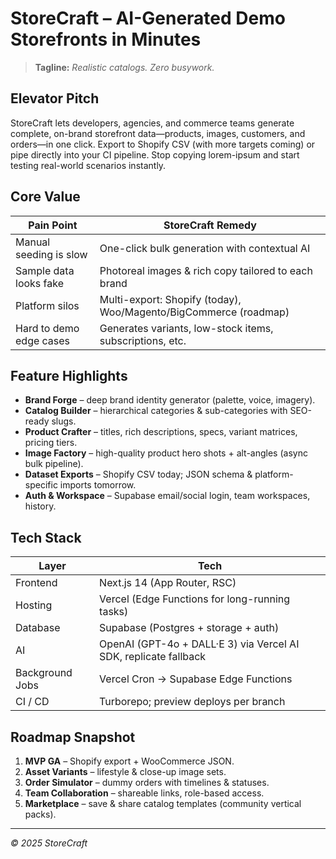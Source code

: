 # StoreCraft – AI-Generated Demo Storefronts in Minutes

> **Tagline:** *Realistic catalogs. Zero busywork.*

## Elevator Pitch
StoreCraft lets developers, agencies, and commerce teams generate complete, on-brand storefront data—products, images, customers, and orders—in one click. Export to Shopify CSV (with more targets coming) or pipe directly into your CI pipeline. Stop copying lorem-ipsum and start testing real-world scenarios instantly.

## Core Value
| Pain Point | StoreCraft Remedy |
|------------|------------------|
| Manual seeding is slow | One-click bulk generation with contextual AI |
| Sample data looks fake | Photoreal images & rich copy tailored to each brand |
| Platform silos | Multi-export: Shopify (today), Woo/Magento/BigCommerce (roadmap) |
| Hard to demo edge cases | Generates variants, low-stock items, subscriptions, etc. |

## Feature Highlights
- **Brand Forge** – deep brand identity generator (palette, voice, imagery).
- **Catalog Builder** – hierarchical categories & sub-categories with SEO-ready slugs.
- **Product Crafter** – titles, rich descriptions, specs, variant matrices, pricing tiers.
- **Image Factory** – high-quality product hero shots + alt-angles (async bulk pipeline).
- **Dataset Exports** – Shopify CSV today; JSON schema & platform-specific imports tomorrow.
- **Auth & Workspace** – Supabase email/social login, team workspaces, history.

## Tech Stack
| Layer | Tech |
|-------|------|
| Frontend | Next.js 14 (App Router, RSC) |
| Hosting | Vercel (Edge Functions for long-running tasks) |
| Database | Supabase (Postgres + storage + auth) |
| AI | OpenAI (GPT-4o + DALL·E 3) via Vercel AI SDK, replicate fallback |
| Background Jobs | Vercel Cron → Supabase Edge Functions |
| CI / CD | Turborepo; preview deploys per branch |

## Roadmap Snapshot
1. **MVP GA** – Shopify export + WooCommerce JSON.
2. **Asset Variants** – lifestyle & close-up image sets.
3. **Order Simulator** – dummy orders with timelines & statuses.
4. **Team Collaboration** – shareable links, role-based access.
5. **Marketplace** – save & share catalog templates (community vertical packs).

---

*© 2025 StoreCraft*

